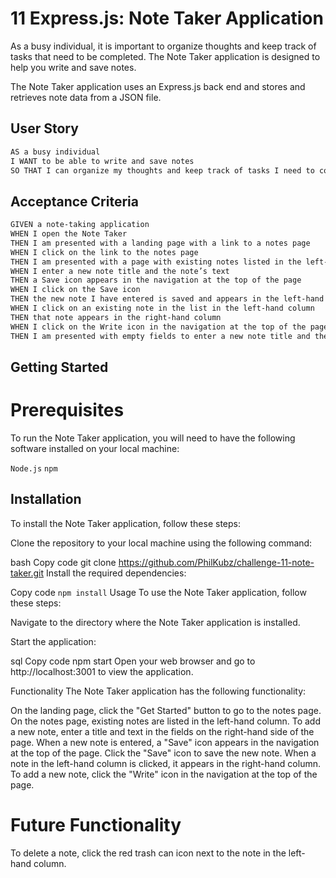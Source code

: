 # 11 Express.js: Note Taker Application

As a busy individual, it is important to organize thoughts and keep track of tasks that need to be completed. The Note Taker application is designed to help you write and save notes.

The Note Taker application uses an Express.js back end and stores and retrieves note data from a JSON file.

## User Story

```md
AS a busy individual
I WANT to be able to write and save notes
SO THAT I can organize my thoughts and keep track of tasks I need to complete
```

## Acceptance Criteria

```md
GIVEN a note-taking application
WHEN I open the Note Taker
THEN I am presented with a landing page with a link to a notes page
WHEN I click on the link to the notes page
THEN I am presented with a page with existing notes listed in the left-hand column, plus empty fields to enter a new note title and the note’s text in the right-hand column
WHEN I enter a new note title and the note’s text
THEN a Save icon appears in the navigation at the top of the page
WHEN I click on the Save icon
THEN the new note I have entered is saved and appears in the left-hand column with the other existing notes
WHEN I click on an existing note in the list in the left-hand column
THEN that note appears in the right-hand column
WHEN I click on the Write icon in the navigation at the top of the page
THEN I am presented with empty fields to enter a new note title and the note’s text in the right-hand column
```



## Getting Started
# Prerequisites
To run the Note Taker application, you will need to have the following software installed on your local machine:

`Node.js`
`npm`
## Installation
To install the Note Taker application, follow these steps:

Clone the repository to your local machine using the following command:

bash
Copy code
git clone https://github.com/PhilKubz/challenge-11-note-taker.git
Install the required dependencies:

Copy code
`npm install`
Usage
To use the Note Taker application, follow these steps:

Navigate to the directory where the Note Taker application is installed.

Start the application:

sql
Copy code
npm start
Open your web browser and go to http://localhost:3001 to view the application.

Functionality
The Note Taker application has the following functionality:

On the landing page, click the "Get Started" button to go to the notes page.
On the notes page, existing notes are listed in the left-hand column.
To add a new note, enter a title and text in the fields on the right-hand side of the page.
When a new note is entered, a "Save" icon appears in the navigation at the top of the page.
Click the "Save" icon to save the new note.
When a note in the left-hand column is clicked, it appears in the right-hand column.
To add a new note, click the "Write" icon in the navigation at the top of the page.

# Future Functionality
To delete a note, click the red trash can icon next to the note in the left-hand column.